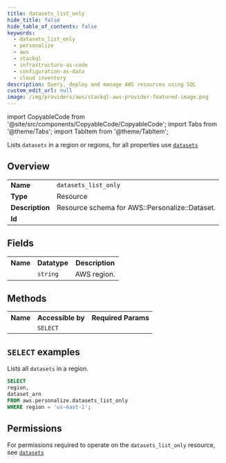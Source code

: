 ```yaml
---
title: datasets_list_only
hide_title: false
hide_table_of_contents: false
keywords:
  - datasets_list_only
  - personalize
  - aws
  - stackql
  - infrastructure-as-code
  - configuration-as-data
  - cloud inventory
description: Query, deploy and manage AWS resources using SQL
custom_edit_url: null
image: /img/providers/aws/stackql-aws-provider-featured-image.png
---
```


import CopyableCode from '@site/src/components/CopyableCode/CopyableCode';
import Tabs from '@theme/Tabs';
import TabItem from '@theme/TabItem';

Lists <code>datasets</code> in a region or regions, for all properties use <a href="/providers/aws/serviceName/datasets/"><code>datasets</code></a>

## Overview
<table><tbody>
<tr><td><b>Name</b></td><td><code>datasets_list_only</code></td></tr>
<tr><td><b>Type</b></td><td>Resource</td></tr>
<tr><td><b>Description</b></td><td>Resource schema for AWS::Personalize::Dataset.</td></tr>
<tr><td><b>Id</b></td><td><CopyableCode code="aws.personalize.datasets_list_only" /></td></tr>
</tbody></table>

## Fields
<table><tbody><tr><th>Name</th><th>Datatype</th><th>Description</th></tr><tr><td><CopyableCode code="region" /></td><td><code>string</code></td><td>AWS region.</td></tr>
</tbody></table>

## Methods

<table><tbody>
  <tr>
    <th>Name</th>
    <th>Accessible by</th>
    <th>Required Params</th>
  </tr>
  <tr>
    <td><CopyableCode code="list_resources" /></td>
    <td><code>SELECT</code></td>
    <td><CopyableCode code="region" /></td>
  </tr>
</tbody></table>

## `SELECT` examples
Lists all <code>datasets</code> in a region.
```sql
SELECT
region,
dataset_arn
FROM aws.personalize.datasets_list_only
WHERE region = 'us-east-1';
```


## Permissions

For permissions required to operate on the <code>datasets_list_only</code> resource, see <a href="/providers/aws/personalize/datasets/#permissions"><code>datasets</code></a>


